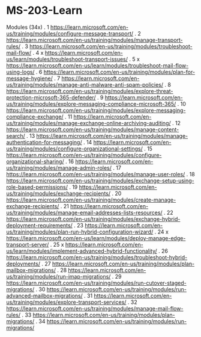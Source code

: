 # MS-203-Learn

Modules (34x)
 . 1  <https://learn.microsoft.com/en-us/training/modules/configure-message-transport/>
 . 2  <https://learn.microsoft.com/en-us/training/modules/manage-transport-rules/>
 . 3  <https://learn.microsoft.com/en-us/training/modules/troubleshoot-mail-flow/>
 . 4  x <https://learn.microsoft.com/en-us/learn/modules/troubleshoot-transport-issues/>
 . 5  x <https://learn.microsoft.com/en-us/learn/modules/troubleshoot-mail-flow-using-logs/>
 . 6  <https://learn.microsoft.com/en-us/training/modules/plan-for-message-hygiene/>
 . 7  <https://learn.microsoft.com/en-us/training/modules/manage-anti-malware-anti-spam-policies/>
 . 8  <https://learn.microsoft.com/en-us/training/modules/explore-threat-protection-microsoft-365-defender/>
 . 9  <https://learn.microsoft.com/en-us/training/modules/explore-messaging-compliance-microsoft-365/>
 . 10 <https://learn.microsoft.com/en-us/training/modules/explore-messaging-compliance-exchange/>
 . 11 <https://learn.microsoft.com/en-us/training/modules/manage-exchange-online-archiving-auditing/>
 . 12 <https://learn.microsoft.com/en-us/training/modules/manage-content-search/>
 . 13 <https://learn.microsoft.com/en-us/training/modules/manage-authentication-for-messaging/>
 . 14 <https://learn.microsoft.com/en-us/training/modules/configure-organizational-settings/>
 . 15 <https://learn.microsoft.com/en-us/training/modules/configure-organizational-sharing/>
 . 16 <https://learn.microsoft.com/en-us/training/modules/manage-admin-roles/>
 . 17 <https://learn.microsoft.com/en-us/training/modules/manage-user-roles/>
 . 18 <https://learn.microsoft.com/en-us/training/modules/exchange-setup-using-role-based-permissions/>
 . 19 <https://learn.microsoft.com/en-us/training/modules/exchange-recipients/>
 . 20 <https://learn.microsoft.com/en-us/training/modules/create-manage-exchange-recipients/>
 . 21 <https://learn.microsoft.com/en-us/training/modules/manage-email-addresses-lists-resources/>
 . 22 <https://learn.microsoft.com/en-us/training/modules/exchange-hybrid-deployment-requirements/>
 . 23 <https://learn.microsoft.com/en-us/training/modules/plan-run-hybrid-configuration-wizard/>
 . 24 x <https://learn.microsoft.com/en-us/learn/modules/deploy-manage-edge-transport-server/>
 . 25 x <https://learn.microsoft.com/en-us/learn/modules/implement-advanced-hybrid-functionality/>
 . 26 <https://learn.microsoft.com/en-us/training/modules/troubleshoot-hybrid-deployments/>
 . 27 <https://learn.microsoft.com/en-us/training/modules/plan-mailbox-migrations/>
 . 28 <https://learn.microsoft.com/en-us/training/modules/run-imap-migrations/>
 . 29 <https://learn.microsoft.com/en-us/training/modules/run-cutover-staged-migrations/>
 . 30 <https://learn.microsoft.com/en-us/training/modules/run-advanced-mailbox-migrations/>
 . 31 <https://learn.microsoft.com/en-us/training/modules/explore-transport-services/>
 . 32 <https://learn.microsoft.com/en-us/training/modules/manage-mail-flow-rules/>
 . 33 <https://learn.microsoft.com/en-us/training/modules/plan-migrations/>
 . 34 <https://learn.microsoft.com/en-us/training/modules/run-migrations/>

